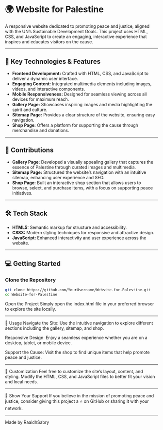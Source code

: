 # 🌍 Website for Palestine

A responsive website dedicated to promoting peace and justice, aligned with the UN’s Sustainable Development Goals. This project uses HTML, CSS, and JavaScript to create an engaging, interactive experience that inspires and educates visitors on the cause.

---

## 🚀 Key Technologies & Features

- **Frontend Development:** Crafted with HTML, CSS, and JavaScript to deliver a dynamic user interface.
- **Engaging Content:** Integrated multimedia elements including images, videos, and interactive components.
- **Mobile Responsiveness:** Designed for seamless viewing across all devices for maximum reach.
- **Gallery Page:** Showcases inspiring images and media highlighting the spirit and culture.
- **Sitemap Page:** Provides a clear structure of the website, ensuring easy navigation.
- **Shop Page:** Offers a platform for supporting the cause through merchandise and donations.

---

## 🔧 Contributions

- **Gallery Page:** Developed a visually appealing gallery that captures the essence of Palestine through curated images and multimedia.
- **Sitemap Page:** Structured the website’s navigation with an intuitive sitemap, enhancing user experience and SEO.
- **Shop Page:** Built an interactive shop section that allows users to browse, select, and purchase items, with a focus on supporting peace initiatives.

---

## 🛠️ Tech Stack

- **HTML5:** Semantic markup for structure and accessibility.
- **CSS3:** Modern styling techniques for responsive and attractive design.
- **JavaScript:** Enhanced interactivity and user experience across the website.

---

## 💻 Getting Started

### Clone the Repository

```bash
git clone https://github.com/YourUsername/Website-for-Palestine.git
cd Website-for-Palestine
```

Open the Project
Simply open the index.html file in your preferred browser to explore the site locally.

---

📖 Usage
Navigate the Site: Use the intuitive navigation to explore different sections including the gallery, sitemap, and shop.

Responsive Design: Enjoy a seamless experience whether you are on a desktop, tablet, or mobile device.

Support the Cause: Visit the shop to find unique items that help promote peace and justice.

---

🎨 Customization
Feel free to customize the site’s layout, content, and styling. Modify the HTML, CSS, and JavaScript files to better fit your vision and local needs.

---

🌟 Show Your Support
If you believe in the mission of promoting peace and justice, consider giving this project a ⭐ on GitHub or sharing it with your network.

---

Made by RaaidhSabry
